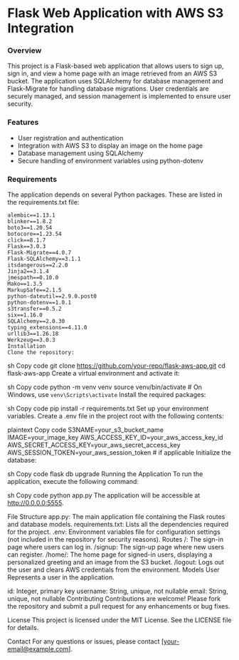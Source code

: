 # Flask Web Application with AWS S3 Integration
### Overview
This project is a Flask-based web application that allows users to sign up, sign in, and view a home page with an image retrieved from an AWS S3 bucket. The application uses SQLAlchemy for database management and Flask-Migrate for handling database migrations. User credentials are securely managed, and session management is implemented to ensure user security.

### Features
* User registration and authentication
* Integration with AWS S3 to display an image on the home page
* Database management using SQLAlchemy
* Secure handling of environment variables using python-dotenv


### Requirements

The application depends on several Python packages. These are listed in the requirements.txt file:


```plaintext
alembic==1.13.1
blinker==1.8.2
boto3==1.20.54
botocore==1.23.54
click==8.1.7
Flask==3.0.3
Flask-Migrate==4.0.7
Flask-SQLAlchemy==3.1.1
itsdangerous==2.2.0
Jinja2==3.1.4
jmespath==0.10.0
Mako==1.3.5
MarkupSafe==2.1.5
python-dateutil==2.9.0.post0
python-dotenv==1.0.1
s3transfer==0.5.2
six==1.16.0
SQLAlchemy==2.0.30
typing_extensions==4.11.0
urllib3==1.26.18
Werkzeug==3.0.3
Installation
Clone the repository:
```


sh
Copy code
git clone https://github.com/your-repo/flask-aws-app.git
cd flask-aws-app
Create a virtual environment and activate it:

sh
Copy code
python -m venv venv
source venv/bin/activate  # On Windows, use `venv\Scripts\activate`
Install the required packages:

sh
Copy code
pip install -r requirements.txt
Set up your environment variables. Create a .env file in the project root with the following contents:

plaintext
Copy code
S3NAME=your_s3_bucket_name
IMAGE=your_image_key
AWS_ACCESS_KEY_ID=your_aws_access_key_id
AWS_SECRET_ACCESS_KEY=your_aws_secret_access_key
AWS_SESSION_TOKEN=your_aws_session_token  # if applicable
Initialize the database:

sh
Copy code
flask db upgrade
Running the Application
To run the application, execute the following command:

sh
Copy code
python app.py
The application will be accessible at http://0.0.0.0:5555.

File Structure
app.py: The main application file containing the Flask routes and database models.
requirements.txt: Lists all the dependencies required for the project.
.env: Environment variables file for configuration settings (not included in the repository for security reasons).
Routes
/: The sign-in page where users can log in.
/signup: The sign-up page where new users can register.
/home/<username>: The home page for signed-in users, displaying a personalized greeting and an image from the S3 bucket.
/logout: Logs out the user and clears AWS credentials from the environment.
Models
User
Represents a user in the application.

id: Integer, primary key
username: String, unique, not nullable
email: String, unique, not nullable
Contributing
Contributions are welcome! Please fork the repository and submit a pull request for any enhancements or bug fixes.

License
This project is licensed under the MIT License. See the LICENSE file for details.

Contact
For any questions or issues, please contact [your-email@example.com].

